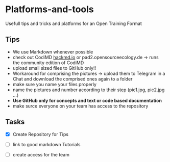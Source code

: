 # Platforms-and-tools
Usefull tips and tricks and platforms for an Open Training Format


## Tips

- We use Markdown whenever possible 
- check out CodiMD [hackmd.io](https://hackmd.io) or pad2.opensourceecology.de → runs the community edition of CodiMD
- upload small sized files to GitHub only!!
- Workaround for comprising the pictures → upload them to Telegram in a Chat and download the comprised ones again to a folder
- make sure you name your files properly
- name the pictures and number according to their step (pic1.jpg, pic2.jpg ...)
- **Use GitHub only for concepts and text or code based documentation**
- make surce everyone on your team has access to the repository



## Tasks
- [x] Create Repository for Tips
- [ ] link to good markdown Tutorials
- [ ] create access for the team

